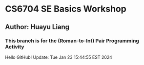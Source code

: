 # CS6704 SE Basics Workshop
## Author: Huayu Liang 
### This branch is for the (Roman-to-Int) Pair Programming Activity 
Hello GitHub!
Update: Tue Jan 23 15:44:55 EST 2024
